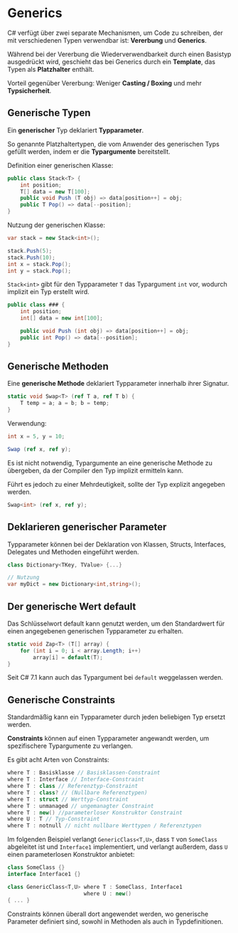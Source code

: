 # Generics


C# verfügt über zwei separate Mechanismen, um Code zu schreiben, der mit verschiedenen Typen verwendbar ist: **Vererbung** und **Generics**.

Während bei der Vererbung die Wiederverwendbarkeit durch einen Basistyp ausgedrückt wird, geschieht das bei Generics durch ein **Template**, das Typen als **Platzhalter** enthält.

Vorteil gegenüber Vererbung: Weniger **Casting / Boxing** und mehr **Typsicherheit**.


## Generische Typen

Ein **generischer** Typ deklariert **Typparameter**.

So genannte Platzhaltertypen, die vom Anwender des generischen Typs gefüllt werden, indem er die **Typargumente** bereitstellt.


Definition einer generischen Klasse:

```csharp
public class Stack<T> {
    int position;
    T[] data = new T[100];
    public void Push (T obj) => data[position++] = obj; 
    public T Pop() => data[--position];
}
```

Nutzung der generischen Klasse:

```csharp
var stack = new Stack<int>(); 

stack.Push(5);
stack.Push(10);
int x = stack.Pop(); 
int y = stack.Pop(); 
```


`Stack<int>` gibt für den Typparameter `T` das Typargument `int` vor, wodurch implizit ein Typ erstellt wird.

```csharp
public class ### {
    int position;
    int[] data = new int[100];

    public void Push (int obj) => data[position++] = obj;
    public int Pop() => data[--position]; 
}
```


## Generische Methoden

Eine **generische Methode** deklariert Typparameter innerhalb ihrer Signatur.

```csharp
static void Swap<T> (ref T a, ref T b) {
    T temp = a; a = b; b = temp; 
}
```

Verwendung:

```csharp
int x = 5, y = 10;

Swap (ref x, ref y);
```

Es ist nicht notwendig, Typargumente an eine generische Methode zu übergeben, da der Compiler den Typ implizit ermitteln kann. 

Führt es jedoch zu einer Mehrdeutigkeit, sollte der Typ explizit angegeben werden.

```csharp
Swap<int> (ref x, ref y);
```


## Deklarieren generischer Parameter

Typparameter können bei der Deklaration von Klassen, Structs, Interfaces, Delegates und Methoden eingeführt werden.

```csharp
class Dictionary<TKey, TValue> {...}

// Nutzung
var myDict = new Dictionary<int,string>();
```


## Der generische Wert default

Das Schlüsselwort default kann genutzt werden, um den Standardwert für einen angegebenen generischen Typparameter zu erhalten.

```csharp
static void Zap<T> (T[] array) {
    for (int i = 0; i < array.Length; i++) 
        array[i] = default(T);
}
```

Seit C# 7.1 kann auch das Typargument bei `default` weggelassen werden.


## Generische Constraints

Standardmäßig kann ein Typparameter durch jeden beliebigen Typ ersetzt werden.

**Constraints** können auf einen Typparameter angewandt werden, um spezifischere Typargumente zu verlangen.

Es gibt acht Arten von Constraints:

```csharp
where T : Basisklasse // Basisklassen-Constraint
where T : Interface // Interface-Constraint
where T : class // Referenztyp-Constraint
where T : class? // (Nullbare Referenztypen)
where T : struct // Werttyp-Constraint
where T : unmanaged // ungemanagter Constraint
where T : new() //parameterloser Konstruktor Constraint
where U : T // Typ-Constraint
where T : notnull // nicht nullbare Werttypen / Referenztypen
```


Im folgenden Beispiel verlangt `GenericClass<T,U>`, dass `T` von `SomeClass` abgeleitet ist und `Interface1` implementiert, und verlangt außerdem, dass `U` einen parameterlosen Konstruktor anbietet:

```csharp
class SomeClass {} 
interface Interface1 {}

class GenericClass<T,U> where T : SomeClass, Interface1 
                        where U : new()
{ ... }
```

Constraints können überall dort angewendet werden, wo generische Parameter definiert sind, sowohl in Methoden als auch in Typdefinitionen.